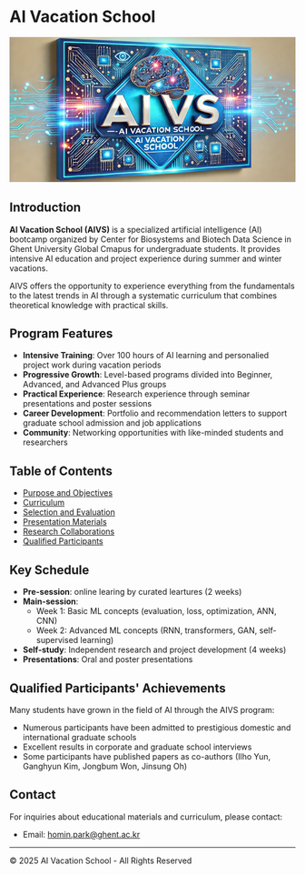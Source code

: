 # AI Vacation School

![AIVS Banner](assets/aivs_banner.png)

## Introduction

**AI Vacation School (AIVS)** is a specialized artificial intelligence (AI) bootcamp organized by Center for Biosystems and Biotech Data Science in Ghent University Global Cmapus for undergraduate students. It provides intensive AI education and project experience during summer and winter vacations.

AIVS offers the opportunity to experience everything from the fundamentals to the latest trends in AI through a systematic curriculum that combines theoretical knowledge with practical skills.

## Program Features

- **Intensive Training**: Over 100 hours of AI learning and personalied project work during vacation periods
- **Progressive Growth**: Level-based programs divided into Beginner, Advanced, and Advanced Plus groups
- **Practical Experience**: Research experience through seminar presentations and poster sessions
- **Career Development**: Portfolio and recommendation letters to support graduate school admission and job applications
- **Community**: Networking opportunities with like-minded students and researchers

## Table of Contents

- [Purpose and Objectives](purpose.md)
- [Curriculum](curriculum.md)
- [Selection and Evaluation](evaluation.md)
- [Presentation Materials](showcases.md)
- [Research Collaborations](collaborations.md)
- [Qualified Participants](alumni.md)

## Key Schedule

- **Pre-session**: online learing by curated leartures  (2 weeks)
- **Main-session**: 
  - Week 1: Basic ML concepts (evaluation, loss, optimization, ANN, CNN)
  - Week 2: Advanced ML concepts (RNN, transformers, GAN, self-supervised learning)
- **Self-study**: Independent research and project development (4 weeks)
- **Presentations**: Oral and poster presentations

## Qualified Participants' Achievements

Many students have grown in the field of AI through the AIVS program:

- Numerous participants have been admitted to prestigious domestic and international graduate schools
- Excellent results in corporate and graduate school interviews 
- Some participants have published papers as co-authors (Ilho Yun, Ganghyun Kim, Jongbum Won, Jinsung Oh)


## Contact

For inquiries about educational materials and curriculum, please contact:
- Email: homin.park@ghent.ac.kr

---

© 2025 AI Vacation School - All Rights Reserved
